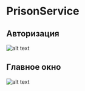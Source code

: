 # PrisonService
## Авторизация
![alt text](https://i.pinimg.com/564x/9b/c4/e1/9bc4e1032edaef33db2087cfe2543ecd.jpg)
## Главное окно
![alt text](https://i.pinimg.com/564x/db/5f/bc/db5fbcc516de50887b2351354d332ecd.jpg)
